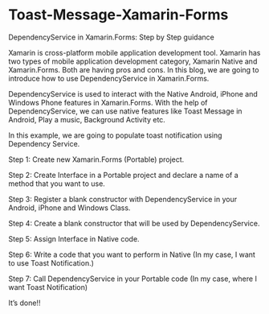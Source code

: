 # Toast-Message-Xamarin-Forms

DependencyService in Xamarin.Forms: Step by Step guidance

Xamarin is cross-platform mobile application development tool. Xamarin has two types of mobile application development category, Xamarin Native and Xamarin.Forms. Both are having pros and cons. In this blog, we are going to introduce how to use DependencyService in Xamarin.Forms.

DependencyService is used to interact with the Native Android, iPhone and Windows Phone features in Xamarin.Forms. With the help of DependencyService, we can use native features like Toast Message in Android, Play a music, Background Activity etc.

In this example, we are going to populate toast notification using Dependency Service.

Step 1: Create new Xamarin.Forms (Portable) project.

Step 2: Create Interface in a Portable project and declare a name of a method that you want to use.

Step 3: Register a blank constructor with DependencyService in your Android, iPhone and Windows Class.

Step 4: Create a blank constructor that will be used by DependencyService.

Step 5: Assign Interface in Native code.

Step 6: Write a code that you want to perform in Native (In my case, I want to use Toast Notification.)

Step 7: Call DependencyService in your Portable code (In my case, where I want Toast Notification)

It’s done!!
